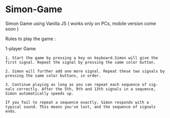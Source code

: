 # Simon-Game
Simon Game using Vanilla JS ( works only on PCs, mobile version come soon )

Rules to play the game :

1-player Game


    1. Start the game by pressing a key on keyboard.Simon will give the first signal. Repeat the signal by pressing the same color button.

    2. Simon will further add one more signal. Repeat these two signals by pressing the same color buttons, in order.

    3. Continue playing as long as you can repeat each sequence of sig- nals correctly. After the 5th, 9th and 13th signals in a sequence, Simon automatically speeds up.

    If you fail to repeat a sequence exactly, Simon responds with a typical sound. This means you've lost, and the sequence of signals ends.

